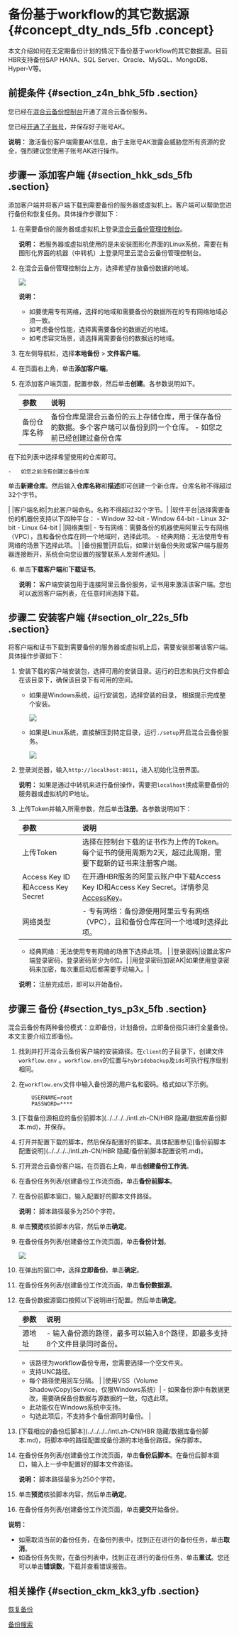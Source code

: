 # 备份基于workflow的其它数据源 {#concept_dty_nds_5fb .concept}

本文介绍如何在无定期备份计划的情况下备份基于workflow的其它数据源。目前HBR支持备份SAP HANA、SQL Server、Oracle、MySQL、MongoDB、 Hyper-V等。

## 前提条件 {#section_z4n_bhk_5fb .section}

您已经在[混合云备份控制台](https://hbr.console.aliyun.com)开通了混合云备份服务。

您已经[开通了子账号](../../../../intl.zh-CN/最佳实践/用户权限管理.md)，并保存好子账号AK。

**说明：** 激活备份客户端需要AK信息，由于主账号AK泄露会威胁您所有资源的安全，强烈建议您使用子账号AK进行操作。

## 步骤一 添加客户端 {#section_hkk_sds_5fb .section}

添加客户端并将客户端下载到需要备份的服务器或虚拟机上。客户端可以帮助您进行备份和恢复任务。具体操作步骤如下：

1.  在需要备份的服务器或虚拟机上登录[混合云备份管理控制台](https://hbr.console.aliyun.com)。

    **说明：** 若服务器或虚拟机使用的是未安装图形化界面的Linux系统，需要在有图形化界面的机器（中转机）上登录阿里云混合云备份管理控制台。

2.  在混合云备份管理控制台上方，选择希望存放备份数据的地域。

    ![](http://static-aliyun-doc.oss-cn-hangzhou.aliyuncs.com/assets/img/40337/154529781734502_zh-CN.png)

    **说明：** 

    -   如要使用专有网络，选择的地域和需要备份的数据所在的专有网络地域必须一致。
    -   如考虑备份性能，选择离需要备份的数据近的地域。
    -   如考虑容灾场景，请选择离需要备份的数据远的地域。
3.  在左侧导航栏，选择**本地备份** \> **文件客户端**。
4.  在页面右上角，单击**添加客户端**。
5.  在添加客户端页面，配置参数，然后单击**创建**。各参数说明如下。

    |参数|说明|
    |:-|:-|
    |备份仓库名称|备份仓库是混合云备份的云上存储仓库，用于保存备份的数据。多个客户端可以备份到同一个仓库。    -   如您之前已经创建过备份仓库

在下拉列表中选择希望使用的仓库即可。

    -   如您之前没有创建过备份仓库

单击**新建仓库**。然后输入**仓库名称**和**描述**即可创建一个新仓库。仓库名称不得超过32个字节。

 |
    |客户端名称|为此客户端命名。名称不得超过32个字节。|
    |软件平台|选择需要备份的机器份支持以下四种平台：     -   Window 32-bit
    -   Window 64-bit
    -   Linux 32-bit
    -   Linux 64-bit
 |
    |网络类型|     -   专有网络：需要备份的机器使用阿里云专有网络（VPC），且和备份仓库在同一个地域时，选择此项。
    -   经典网络：无法使用专有网络的场景下选择此项。
 |
    |备份报警|开启后，如果计划备份失败或客户端与服务器连接断开，系统会向您设置的报警联系人发邮件通知。|

6.  单击**下载客户端**和**下载证书**。

    **说明：** 客户端安装包用于连接阿里云备份服务，证书用来激活该客户端。您也可以返回客户端列表，在任意时间选择下载。


## 步骤二 安装客户端 {#section_olr_22s_5fb .section}

将客户端和证书下载到需要备份的服务器或虚拟机上后，需要安装部署该客户端。具体操作步骤如下：

1.  安装下载的客户端安装包，选择可用的安装目录。运行的日志和执行文件都会在该目录下，确保该目录下有可用的空间。
    -   如果是Windows系统，运行安装包，选择安装的目录， 根据提示完成整个安装。

        ![](http://static-aliyun-doc.oss-cn-hangzhou.aliyuncs.com/assets/img/40337/154529781721118_zh-CN.png)

    -   如果是Linux系统，直接解压到特定目录，运行`./setup`开启混合云备份服务。

        ![](http://static-aliyun-doc.oss-cn-hangzhou.aliyuncs.com/assets/img/40337/154529781721119_zh-CN.png)

2.  登录浏览器，输入`http://localhost:8011`，进入初始化注册界面。

    **说明：** 如果是通过中转机来进行备份操作，需要把`localhost`换成需要备份的服务器或虚拟机的IP地址。

3.  上传Token并输入所需参数，然后单击**注册**。各参数说明如下：

    |参数|说明|
    |:-|:-|
    |上传Token|选择在控制台下载的证书作为上传的Token。每个证书的使用周期为2天，超过此周期，需要下载新的证书来注册客户端。|
    |Access Key ID和Access Key Secret|在开通HBR服务的阿里云账户中下载Access Key ID和Access Key Secret。详情参见[AccessKey](../../../../intl.zh-CN/常见问题/RAM用户如何获取AccessKey.md)。|
    |网络类型|     -   专有网络：备份源使用阿里云专有网络（VPC），且和备份仓库在同一个地域时选择此项。
    -   经典网络：无法使用专有网络的场景下选择此项。
 |
    |登录密码|设置此客户端登录密码，登录密码至少为6位。|
    |用登录密码加密AK|如果使用登录密码来加密，每次重启动后都需要手动输入。|

    **说明：** 注册完成后，即可以开始备份。


## 步骤三 备份 {#section_tys_p3x_5fb .section}

混合云备份有两种备份模式：立即备份，计划备份。立即备份指只进行全量备份。本文主要介绍立即备份。

1.  找到并打开混合云备份客户端的安装路径。在`client`的子目录下，创建文件`workflow.env` 。`workflow.env`的位置与`hybridebackup`及`ids`可执行程序级别相同。
2.  在`workflow.env`文件中输入备份源的用户名和密码。格式如以下示例。

    ```
    	USERNAME=root
    	PASSWORD=****
    ```

3.  [下载备份源相应的备份前脚本](../../../../intl.zh-CN/HBR 隐藏/数据库备份脚本.md)，并保存。
4.  打开并配置下载的脚本，然后保存配置好的脚本。具体配置参见[备份前脚本配置说明](../../../../intl.zh-CN/HBR 隐藏/备份前脚本配置说明.md)。
5.  打开混合云备份客户端，在页面右上角，单击**创建备份工作流**。
6.  在备份任务列表/创建备份工作流页面，单击**备份前脚本**。
7.  在备份前脚本窗口，输入配置好的脚本文件路径。

    **说明：** 脚本路径最多为250个字符。

8.  单击**预览**核验脚本内容，然后单击**确定**。
9.  在备份任务列表/创建备份工作流页面，单击**备份计划**。

    ![](http://static-aliyun-doc.oss-cn-hangzhou.aliyuncs.com/assets/img/64013/154529781732246_zh-CN.png)

10. 在弹出的窗口中，选择**立即备份**。单击**确定**。
11. 在备份任务列表/创建备份工作流页面，单击**备份数据源**。
12. 在备份数据源窗口按照以下说明进行配置。然后单击**确定**。

    |参数|说明|
    |:-|:-|
    |源地址|     -   输入备份源的路径，最多可以输入8个路径，即最多支持8个文件目录同时备份。
    -   该路径为workflow备份专用，您需要选择一个空文件夹。
    -   支持UNC路径。
    -   每个路径使用回车分隔。
 |
    |使用VSS（Volume Shadow\(Copy\)Service，仅限Windows系统）|     -   如果备份源中有数据更改，需要确保备份数据与源数据的一致，勾选此项。
    -   此功能仅在Windows系统中支持。
    -   勾选此项后，不支持多个备份源同时备份。
 |

13. [下载相应的备份后脚本](../../../../intl.zh-CN/HBR 隐藏/数据库备份脚本.md)，将脚本中的路径配置成备份源的本地备份路径。保存脚本。
14. 在备份任务列表/创建备份工作流页面，单击**备份后脚本**。在备份后脚本窗口，输入上一步中配置好的脚本文件路径。

    **说明：** 脚本路径最多为250个字符。

15. 单击**预览**核验脚本内容，然后单击**确定**。
16. 在备份任务列表/创建备份工作流页面，单击**提交**开始备份。

**说明：** 

-   如需取消当前的备份任务，在备份列表中，找到正在进行的备份任务，单击**取消**。
-   如备份任务失败，在备份列表中，找到正在进行的备份任务，单击**重试**。您还可以单击**错误数**，下载并查看错误报告。

## 相关操作 {#section_ckm_kk3_yfb .section}

[恢复备份](intl.zh-CN/用户指南/基于workflow的备份/恢复备份.md)

[备份搜索](intl.zh-CN/用户指南/基于workflow的备份/备份搜索.md)

